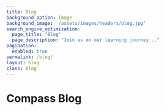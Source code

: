 ```yaml
---
title: Blog
background_option: image
background_image: '/assets/images/headers/blog.jpg'
search_engine_optimization:
  page_title: "Blog"
  page_description: "Join us on our learning journey..."
pagination:
  enabled: true
permalink: /blog/
layout: blog
class: blog
---
```

<h1>Compass Blog</h1>
